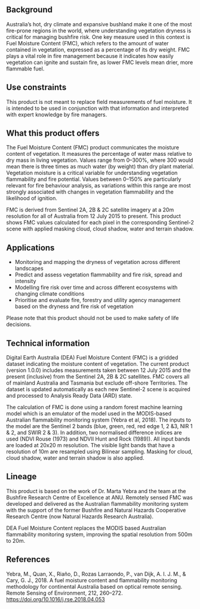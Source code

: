 ## Background

Australia’s hot, dry climate and expansive bushland make it one of the most fire-prone regions in the world, where understanding vegetation dryness is critical for managing bushfire risk. 
One key measure used in this context is Fuel Moisture Content (FMC), which refers to the amount of water contained in vegetation, expressed as a percentage of its dry weight. FMC plays a vital role in fire management because it indicates how easily vegetation can ignite and sustain fire, as lower FMC levels mean drier, more flammable fuel.

## Use constraints

This product is not meant to replace field measurements of fuel moisture. It is intended to be used in conjunction with that information and interpreted with expert knowledge by fire managers.

## What this product offers

The Fuel Moisture Content (FMC) product communicates the moisture content of vegetation. It measures the percentage of water mass relative to dry mass in living vegetation. Values range from 0–300%, where 300 would mean there is three times as much water (by weight) than dry plant material. Vegetation moisture is a critical variable for understanding vegetation flammability and fire potential. Values between 0–150% are particularly relevant for fire behaviour analysis, as variations within this range are most strongly associated with changes in vegetation flammability and the likelihood of ignition.

FMC is derived from Sentinel 2A, 2B & 2C satellite imagery at a 20m resolution for all of Australia from 12 July 2015 to present. This product shows FMC values calculated for each pixel in the corresponding Sentinel-2 scene with applied masking cloud, cloud shadow, water and terrain shadow.

## Applications

* Monitoring and mapping the dryness of vegetation across different landscapes
* Predict and assess vegetation flammability and fire risk, spread and intensity
* Modelling fire risk over time and across different ecosystems with changing climate conditions
* Prioritise and evaluate fire, forestry and utility agency management based on the dryness and fire risk of vegetation

Please note that this product should not be used to make safety of life decisions.

## Technical information

Digital Earth Australia (DEA) Fuel Moisture Content (FMC) is a gridded dataset indicating the moisture content of vegetation. The current product (version 1.0.0) includes measurements taken between 12 July 2015 and the present (inclusive) from the Sentinel 2A, 2B & 2C satellites. FMC covers all of mainland Australia and Tasmania but exclude off-shore Territories. The dataset is updated automatically as each new Sentinel-2 scene is acquired and processed to Analysis Ready Data (ARD) state.

The calculation of FMC is done using a random forest machine learning model which is an emulator of the model used in the MODIS-based Australian flammability monitoring system (Yebra et al, 2018). The inputs to the model are the Sentinel 2 bands (blue, green, red, red edge 1, 2 &3, NIR 1 & 2, and SWIR 2 & 3). In addition, two normalised difference indices are used (NDVI Rouse (1973) and NDVII Hunt and Rock (1989)). All input bands are loaded at 20x20 m resolution. The visible light bands that have a resolution of 10m are resampled using Bilinear sampling. Masking for cloud, cloud shadow, water and terrain shadow is also applied.

## Lineage

This product is based on the work of Dr. Marta Yebra and the team at the Bushfire Research Centre of Excellence at ANU. Remotely sensed FMC was developed and delivered as the Australian flammability monitoring system with the support of the former Bushfire and Natural Hazards Cooperative Research Centre (now Natural Hazards Research Australia).

DEA Fuel Moisture Content replaces the MODIS based Australian flammability monitoring system, improving the spatial resolution from 500m to 20m.

## References

Yebra, M., Quan, X., Riaño, D., Rozas Larraondo, P., van Dijk, A. I. J. M., & Cary, G. J., 2018. A fuel moisture content and flammability monitoring methodology for continental Australia based on optical remote sensing. Remote Sensing of Environment, 212, 260–272. https://doi.org/10.1016/j.rse.2018.04.053

